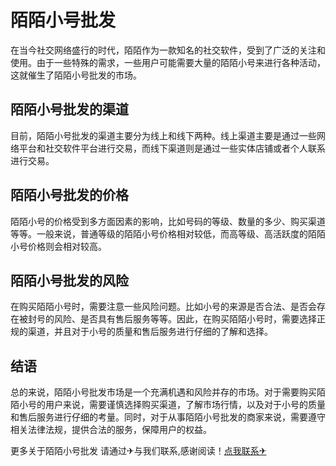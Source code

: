 # 陌陌小号批发

在当今社交网络盛行的时代，陌陌作为一款知名的社交软件，受到了广泛的关注和使用。由于一些特殊的需求，一些用户可能需要大量的陌陌小号来进行各种活动，这就催生了陌陌小号批发的市场。

## 陌陌小号批发的渠道

目前，陌陌小号批发的渠道主要分为线上和线下两种。线上渠道主要是通过一些网络平台和社交软件平台进行交易，而线下渠道则是通过一些实体店铺或者个人联系进行交易。

## 陌陌小号批发的价格

陌陌小号的价格受到多方面因素的影响，比如号码的等级、数量的多少、购买渠道等等。一般来说，普通等级的陌陌小号价格相对较低，而高等级、高活跃度的陌陌小号价格则会相对较高。

## 陌陌小号批发的风险

在购买陌陌小号时，需要注意一些风险问题。比如小号的来源是否合法、是否会存在被封号的风险、是否具有售后服务等等。因此，在购买陌陌小号时，需要选择正规的渠道，并且对于小号的质量和售后服务进行仔细的了解和选择。

## 结语

总的来说，陌陌小号批发市场是一个充满机遇和风险并存的市场。对于需要购买陌陌小号的用户来说，需要谨慎选择购买渠道，了解市场行情，以及对于小号的质量和售后服务进行仔细的考量。同时，对于从事陌陌小号批发的商家来说，需要遵守相关法律法规，提供合法的服务，保障用户的权益。

更多关于陌陌小号批发 请通过✈与我们联系,感谢阅读！[点我联系✈](https://app.k02.cc)